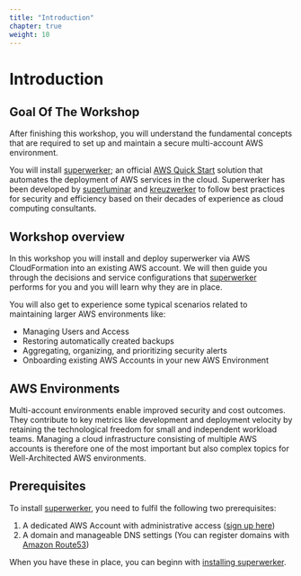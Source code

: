 ```yaml
---
title: "Introduction"
chapter: true
weight: 10
---
```


# Introduction

## Goal Of The Workshop

After finishing this workshop, you will understand the fundamental concepts that are required to set up and maintain a secure multi-account AWS environment.

You will install [superwerker]; an official [AWS Quick Start] solution that automates the deployment of AWS services in the cloud. Superwerker has been developed by [superluminar] and [kreuzwerker] to follow best practices for security and efficiency based on their decades of experience as cloud computing consultants.

## Workshop overview

In this workshop you will install and deploy superwerker via AWS CloudFormation into an existing AWS account. We will then guide you through the decisions and service configurations that [superwerker] performs for you and you will learn why they are in place.

You will also get to experience some typical scenarios related to maintaining larger AWS environments like:

- Managing Users and Access
- Restoring automatically created backups
- Aggregating, organizing, and prioritizing security alerts
- Onboarding existing AWS Accounts in your new AWS Environment

## AWS Environments

Multi-account environments enable improved security and cost outcomes. They contribute to key metrics like development and deployment velocity by retaining the technological freedom for small and independent workload teams. Managing a cloud infrastructure consisting of multiple AWS accounts is therefore one of the most important but also complex topics for Well-Architected AWS environments.

## Prerequisites

To install [superwerker], you need to fulfil the following two prerequisites:

1. A dedicated AWS Account with administrative access ([sign up here](https://portal.aws.amazon.com/billing/signup))
2. A domain and manageable DNS settings (You can register domains with [Amazon Route53](https://docs.aws.amazon.com/Route53/latest/DeveloperGuide/domain-register.html))

When you have these in place, you can beginn with [installing superwerker].

[superwerker]: https://github.com/superwerker/superwerker
[aws quick start]: https://aws.amazon.com/quickstart/architecture/superwerker/
[superluminar]: https://superluminar.io
[kreuzwerker]: https://kreuzwerker.de
[installing superwerker]: /02_installation.html
